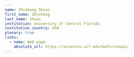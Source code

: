 ```yaml
---
name: Zhisheng Shuai
first_name: Zhisheng
last_name: Shuai
institution: University of Central Florida
institution_country: USA
plenary: true
links:
  - name: Web page
    absolute_url: https://sciences.ucf.edu/math/zshuai/
---
```

